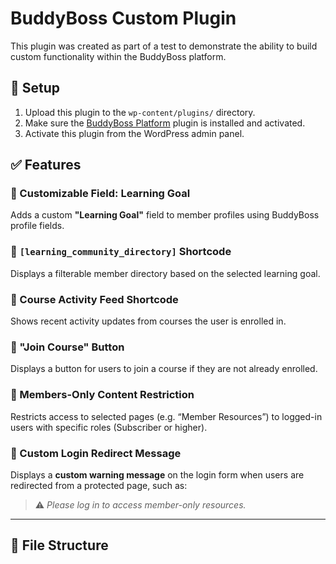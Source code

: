 # BuddyBoss Custom Plugin

This plugin was created as part of a test to demonstrate the ability to build custom functionality within the BuddyBoss platform.

## 🚀 Setup

1. Upload this plugin to the `wp-content/plugins/` directory.
2. Make sure the [BuddyBoss Platform](https://www.buddyboss.com/resources/docs/platform/) plugin is installed and activated.
3. Activate this plugin from the WordPress admin panel.

## ✅ Features

### 🔹 Customizable Field: Learning Goal  
Adds a custom **"Learning Goal"** field to member profiles using BuddyBoss profile fields.

### 🔹 `[learning_community_directory]` Shortcode  
Displays a filterable member directory based on the selected learning goal.

### 🔹 Course Activity Feed Shortcode  
Shows recent activity updates from courses the user is enrolled in.

### 🔹 "Join Course" Button  
Displays a button for users to join a course if they are not already enrolled.

### 🔹 Members-Only Content Restriction  
Restricts access to selected pages (e.g. “Member Resources”) to logged-in users with specific roles (Subscriber or higher).

### 🔹 Custom Login Redirect Message  
Displays a **custom warning message** on the login form when users are redirected from a protected page, such as:

> ⚠️ *Please log in to access member-only resources.*

---

## 📁 File Structure

